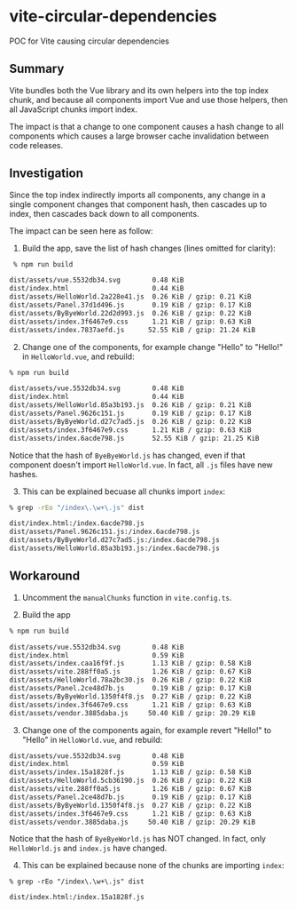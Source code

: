 # vite-circular-dependencies
POC for Vite causing circular dependencies 

## Summary
Vite bundles both the Vue library and its own helpers into the top index chunk, and because all components import Vue and use those helpers, then all JavaScript chunks import index.

The impact is that a change to one component causes a hash change to all components which causes a large browser cache invalidation between code releases.

## Investigation

Since the top index indirectly imports all components, any change in a single component changes that component hash, then cascades up to index, then cascades back down to all components.

The impact can be seen here as follow:


1. Build the app, save the list of hash changes (lines omitted for clarity):

```zsh
 % npm run build

dist/assets/vue.5532db34.svg        0.48 KiB
dist/index.html                     0.44 KiB
dist/assets/HelloWorld.2a228e41.js  0.26 KiB / gzip: 0.21 KiB
dist/assets/Panel.37d1d496.js       0.19 KiB / gzip: 0.17 KiB
dist/assets/ByByeWorld.22d2d993.js  0.26 KiB / gzip: 0.22 KiB
dist/assets/index.3f6467e9.css      1.21 KiB / gzip: 0.63 KiB
dist/assets/index.7837aefd.js      52.55 KiB / gzip: 21.24 KiB
```

2. Change one of the components, for example change "Hello" to "Hello!" in `HelloWorld.vue`, and rebuild:

```zsh
% npm run build

dist/assets/vue.5532db34.svg        0.48 KiB
dist/index.html                     0.44 KiB
dist/assets/HelloWorld.85a3b193.js  0.26 KiB / gzip: 0.21 KiB
dist/assets/Panel.9626c151.js       0.19 KiB / gzip: 0.17 KiB
dist/assets/ByByeWorld.d27c7ad5.js  0.26 KiB / gzip: 0.22 KiB
dist/assets/index.3f6467e9.css      1.21 KiB / gzip: 0.63 KiB
dist/assets/index.6acde798.js       52.55 KiB / gzip: 21.25 KiB
```

Notice that the hash of `ByeByeWorld.js` has changed, even if that component doesn't import `HelloWorld.vue`. In fact, all `.js` files have new hashes.

3. This can be explained becuase all chunks import `index`:

```zsh
% grep -rEo "/index\.\w+\.js" dist

dist/index.html:/index.6acde798.js
dist/assets/Panel.9626c151.js:/index.6acde798.js
dist/assets/ByByeWorld.d27c7ad5.js:/index.6acde798.js
dist/assets/HelloWorld.85a3b193.js:/index.6acde798.js
```

## Workaround

1. Uncomment the `manualChunks` function in `vite.config.ts`.

2. Build the app

```zsh
% npm run build

dist/assets/vue.5532db34.svg        0.48 KiB
dist/index.html                     0.59 KiB
dist/assets/index.caa16f9f.js       1.13 KiB / gzip: 0.58 KiB
dist/assets/vite.288ff0a5.js        1.26 KiB / gzip: 0.67 KiB
dist/assets/HelloWorld.78a2bc30.js  0.26 KiB / gzip: 0.22 KiB
dist/assets/Panel.2ce48d7b.js       0.19 KiB / gzip: 0.17 KiB
dist/assets/ByByeWorld.1350f4f8.js  0.27 KiB / gzip: 0.22 KiB
dist/assets/index.3f6467e9.css      1.21 KiB / gzip: 0.63 KiB
dist/assets/vendor.3885daba.js     50.40 KiB / gzip: 20.29 KiB
```

3. Change one of the components again, for example revert "Hello!" to "Hello" in `HelloWorld.vue`, and rebuild:

```zsh
dist/assets/vue.5532db34.svg        0.48 KiB
dist/index.html                     0.59 KiB
dist/assets/index.15a1828f.js       1.13 KiB / gzip: 0.58 KiB
dist/assets/HelloWorld.5cb36190.js  0.26 KiB / gzip: 0.22 KiB
dist/assets/vite.288ff0a5.js        1.26 KiB / gzip: 0.67 KiB
dist/assets/Panel.2ce48d7b.js       0.19 KiB / gzip: 0.17 KiB
dist/assets/ByByeWorld.1350f4f8.js  0.27 KiB / gzip: 0.22 KiB
dist/assets/index.3f6467e9.css      1.21 KiB / gzip: 0.63 KiB
dist/assets/vendor.3885daba.js     50.40 KiB / gzip: 20.29 KiB
```

Notice that the hash of `ByeByeWorld.js` has NOT changed. In fact, only `HelloWorld.js` and `index.js` have changed.

4. This can be explained because none of the chunks are importing `index`:

```
% grep -rEo "/index\.\w+\.js" dist        

dist/index.html:/index.15a1828f.js
```
